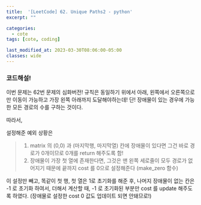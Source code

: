 ```yaml
---
title:  '[LeetCode] 62. Unique Paths2 - python'
excerpt: ""

categories:
  - cote
tags: [cote, coding]

last_modified_at: 2023-03-30T08:06:00-05:00
classes: wide
---
```


### 코드해설!

이번 문제는 62번 문제의 심화버전! 규칙은 동일하기 위에서 아래, 왼쪽에서 오른쪽으로만 이동이 가능하고 가장 왼쪽 아래까지 도달해야하는데! 
단! 장애물이 있는 경우에 가능한 모든 경로의 수를 구하는 것이다. 

따라서, 

설정해준 예외 상황은
> 1. matrix 의 (0,0) 과 (마지막행, 마지막열) 칸에 장애물이 있다면 그건 바로 경로가 0개이므로 0개를 return 해주도록 함!
> 2. 장애물이 가장 첫 열에 존재한다면, 그것은 맨 왼쪽 세로줄이 모두 경로가 없어지기 때문에 끝까지 cost 를 0으로 설정해준다 (make_zero 함수)

이 설정만 빼고, 똑같이 첫 행, 첫 열은 1로 초기화를 해준 후, 나머지 장애물이 없는 칸은 -1 로 초기화 하여서, 더해서 계산할 때, -1 로 초기화된 부분만 cost 를 update 해주도록 하였다. (장애물로 설정한 cost 0 값도 업데이트 되면 안돼므로!)


<script src="https://gist.github.com/chaelin0722/630f01a34dafe85d68f8ea4120a53b40.js"></script>

